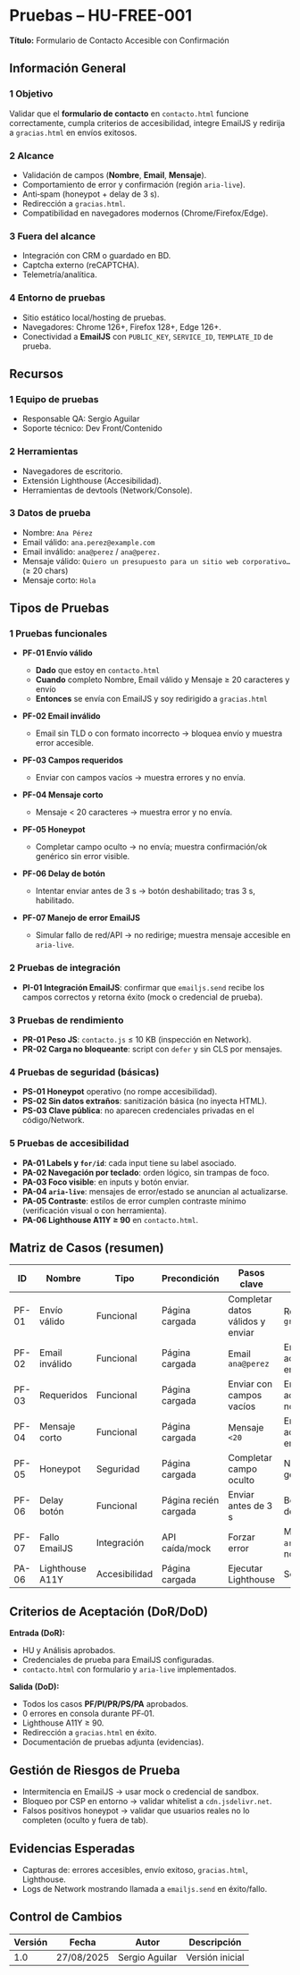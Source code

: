 # Pruebas – HU-FREE-001  
**Título:** Formulario de Contacto Accesible con Confirmación  

## Información General

### 1 Objetivo
Validar que el **formulario de contacto** en `contacto.html` funcione correctamente, cumpla criterios de accesibilidad, integre EmailJS y redirija a `gracias.html` en envíos exitosos.

### 2 Alcance
- Validación de campos (**Nombre**, **Email**, **Mensaje**).
- Comportamiento de error y confirmación (región `aria-live`).
- Anti‑spam (honeypot + delay de 3 s).
- Redirección a `gracias.html`.
- Compatibilidad en navegadores modernos (Chrome/Firefox/Edge).

### 3 Fuera del alcance
- Integración con CRM o guardado en BD.
- Captcha externo (reCAPTCHA).
- Telemetría/analítica.

### 4 Entorno de pruebas
- Sitio estático local/hosting de pruebas.
- Navegadores: Chrome 126+, Firefox 128+, Edge 126+.
- Conectividad a **EmailJS** con `PUBLIC_KEY`, `SERVICE_ID`, `TEMPLATE_ID` de prueba.

## Recursos

### 1 Equipo de pruebas
- Responsable QA: Sergio Aguilar
- Soporte técnico: Dev Front/Contenido

### 2 Herramientas
- Navegadores de escritorio.
- Extensión Lighthouse (Accesibilidad).
- Herramientas de devtools (Network/Console).

### 3 Datos de prueba
- Nombre: `Ana Pérez`
- Email válido: `ana.perez@example.com`
- Email inválido: `ana@perez` / `ana@perez.`
- Mensaje válido: `Quiero un presupuesto para un sitio web corporativo…` (≥ 20 chars)
- Mensaje corto: `Hola`

## Tipos de Pruebas

### 1 Pruebas funcionales
- **PF-01 Envío válido**  
  - **Dado** que estoy en `contacto.html`  
  - **Cuando** completo Nombre, Email válido y Mensaje ≥ 20 caracteres y envío  
  - **Entonces** se envía con EmailJS y soy redirigido a `gracias.html`  

- **PF-02 Email inválido**  
  - Email sin TLD o con formato incorrecto → bloquea envío y muestra error accesible.

- **PF-03 Campos requeridos**  
  - Enviar con campos vacíos → muestra errores y no envía.

- **PF-04 Mensaje corto**  
  - Mensaje < 20 caracteres → muestra error y no envía.

- **PF-05 Honeypot**  
  - Completar campo oculto → no envía; muestra confirmación/ok genérico sin error visible.

- **PF-06 Delay de botón**  
  - Intentar enviar antes de 3 s → botón deshabilitado; tras 3 s, habilitado.

- **PF-07 Manejo de error EmailJS**  
  - Simular fallo de red/API → no redirige; muestra mensaje accesible en `aria-live`.

### 2 Pruebas de integración
- **PI-01 Integración EmailJS**: confirmar que `emailjs.send` recibe los campos correctos y retorna éxito (mock o credencial de prueba).

### 3 Pruebas de rendimiento
- **PR-01 Peso JS**: `contacto.js` ≤ 10 KB (inspección en Network).  
- **PR-02 Carga no bloqueante**: script con `defer` y sin CLS por mensajes.

### 4 Pruebas de seguridad (básicas)
- **PS-01 Honeypot** operativo (no rompe accesibilidad).  
- **PS-02 Sin datos extraños**: sanitización básica (no inyecta HTML).  
- **PS-03 Clave pública**: no aparecen credenciales privadas en el código/Network.

### 5 Pruebas de accesibilidad
- **PA-01 Labels y `for/id`**: cada input tiene su label asociado.  
- **PA-02 Navegación por teclado**: orden lógico, sin trampas de foco.  
- **PA-03 Foco visible**: en inputs y botón enviar.  
- **PA-04 `aria-live`**: mensajes de error/estado se anuncian al actualizarse.  
- **PA-05 Contraste**: estilos de error cumplen contraste mínimo (verificación visual o con herramienta).  
- **PA-06 Lighthouse A11Y ≥ 90** en `contacto.html`.

## Matriz de Casos (resumen)

| ID | Nombre | Tipo | Precondición | Pasos clave | Resultado esperado |
|----|--------|------|--------------|-------------|--------------------|
| PF-01 | Envío válido | Funcional | Página cargada | Completar datos válidos y enviar | Redirige a `gracias.html` |
| PF-02 | Email inválido | Funcional | Página cargada | Email `ana@perez` | Error accesible; no envía |
| PF-03 | Requeridos | Funcional | Página cargada | Enviar con campos vacíos | Errores accesibles; no envía |
| PF-04 | Mensaje corto | Funcional | Página cargada | Mensaje `<20` | Error accesible; no envía |
| PF-05 | Honeypot | Seguridad | Página cargada | Completar campo oculto | No envía; ok genérico |
| PF-06 | Delay botón | Funcional | Página recién cargada | Enviar antes de 3 s | Botón deshabilitado |
| PF-07 | Fallo EmailJS | Integración | API caída/mock | Forzar error | Mensaje en `aria-live`; no redirige |
| PA-06 | Lighthouse A11Y | Accesibilidad | Página cargada | Ejecutar Lighthouse | Score ≥ 90 |

## Criterios de Aceptación (DoR/DoD)

**Entrada (DoR):**  
- HU y Análisis aprobados.  
- Credenciales de prueba para EmailJS configuradas.  
- `contacto.html` con formulario y `aria-live` implementados.  

**Salida (DoD):**  
- Todos los casos **PF/PI/PR/PS/PA** aprobados.  
- 0 errores en consola durante PF‑01.  
- Lighthouse A11Y ≥ 90.  
- Redirección a `gracias.html` en éxito.  
- Documentación de pruebas adjunta (evidencias).  

## Gestión de Riesgos de Prueba
- Intermitencia en EmailJS → usar mock o credencial de sandbox.  
- Bloqueo por CSP en entorno → validar whitelist a `cdn.jsdelivr.net`.  
- Falsos positivos honeypot → validar que usuarios reales no lo completen (oculto y fuera de tab).

## Evidencias Esperadas
- Capturas de: errores accesibles, envío exitoso, `gracias.html`, Lighthouse.  
- Logs de Network mostrando llamada a `emailjs.send` en éxito/fallo.

## Control de Cambios
| Versión | Fecha | Autor | Descripción |
|--------|-------|-------|-------------|
| 1.0 | 27/08/2025 | Sergio Aguilar | Versión inicial |
